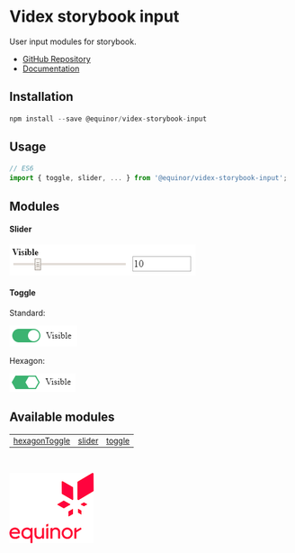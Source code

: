 # Videx storybook input

User input modules for storybook.

- [GitHub Repository](https://github.com/equinor/videx-storybook-input)
- [Documentation](https://equinor.github.io/videx-storybook-input)

## Installation
```js
npm install --save @equinor/videx-storybook-input
```

## Usage

```js
// ES6
import { toggle, slider, ... } from '@equinor/videx-storybook-input';
```

## Modules

#### Slider

![Slider](images/slider.png)

#### Toggle

Standard:

![Toggle](images/toggle.png)

Hexagon:

![HexagonToggle](images/hexagonToggle.png)

## Available modules

<table style="width:auto;">
  <tr>
    <td><a href="https://equinor.github.io/videx-storybook-input/modules/_hexagontoggle_.html">hexagonToggle</a></td>
    <td><a href="https://equinor.github.io/videx-storybook-input/modules/_slider_.html">slider</a></td>
    <td><a href="https://equinor.github.io/videx-storybook-input/modules/_toggle_.html">toggle</a></td>
  </tr>
</table>

<br/>

![Equinor Logo](images/equinor-logo.png)
